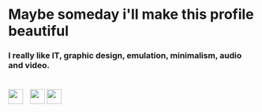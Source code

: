 <h1>Maybe someday i'll make this profile beautiful</h1>

<h3>I really like IT, graphic design, emulation, minimalism, audio and video.</h3>

<h1></h1>
<a href="https://discords.com/bio/p/70piy"><img src="https://dw-iconusers.flaticon.com/8333/8333928/1625589883300.svg?token=exp=1625590916~hmac=11812ad09c24172864487fa410390842" width="30px" style="width: 30px;margin-right: 10px;" /></a>
<a href="https://www.reddit.com/user/70piY"><img src="https://dw-iconusers.flaticon.com/8333/8333928/1625590012767.svg?token=exp=1625673985~hmac=7fd5ee8213a2495b57a98f81da6b1737" width="30px" /></a>
<a href="https://www.youtube.com/channel/UCgf4xeWmuWR6c9cODmPQVKw"><img src="https://dw-iconusers.flaticon.com/8333/8333928/1625590741937.svg?token=exp=1625591622~hmac=8b1ac77de863207c74eb4e6ad645c3fa" width="30px" /></a>
